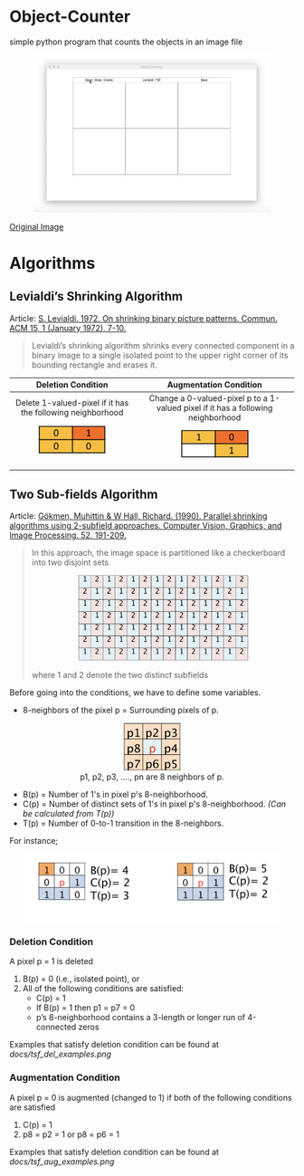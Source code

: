# Object-Counter
simple python program that counts the objects in an image file


<p align="center">
<img src="https://raw.githubusercontent.com/erdaldogan/Object-Counter/master/docs/whole_window.gif" width="420">
</p>

[Original Image](https://raw.githubusercontent.com/erdaldogan/Object-Counter/master/docs/NCC16_ITER84.png)

# Algorithms
## Levialdi’s Shrinking Algorithm
Article: [S. Levialdi. 1972. On shrinking binary picture patterns. Commun. ACM 15, 1 (January 1972), 7-10.](http://dx.doi.org/10.1145/361237.361240)


> Levialdi’s shrinking algorithm shrinks every connected component in a binary image to a single isolated point to the upper right corner of its bounding rectangle and erases it.

Deletion Condition | Augmentation Condition
:------------------: | :----------------------:
Delete 1-valued-pixel if it has the following neighborhood <br/> <p align="center"> <img src="https://raw.githubusercontent.com/erdaldogan/Object-Counter/master/docs/levdel.png" width="120"></p> | Change a 0-valued-pixel p to a 1-valued pixel if it has a following neighborhood <br/> <p align="center"> <img src="https://raw.githubusercontent.com/erdaldogan/Object-Counter/master/docs/levaug.png" width="120"></p> 


## Two Sub-fields Algorithm
Article: [Gökmen, Muhittin & W Hall, Richard. (1990). Parallel shrinking algorithms using 2-subfield approaches. Computer Vision, Graphics, and Image Processing. 52. 191-209. ](http://dx.doi.org/10.1016/0734-189X(90)90054-Y)


>In this approach, the image space is partitioned like a checkerboard into two disjoint sets  <p align="center"> <img src="https://raw.githubusercontent.com/erdaldogan/Object-Counter/master/docs/tsf_subfields.png" width="300"></p> where 1 and 2 denote the two distinct subfields

Before going into the conditions, we have to define some variables.

* 8-neighbors of the pixel p = Surrounding pixels of p.
<p align="center"> <img src="https://raw.githubusercontent.com/erdaldogan/Object-Counter/master/docs/8neighbors.png" width="100"> <br/> p1, p2, p3, ...., pn are 8 neighbors of p.
</p>

* B(p) = Number of 1's in pixel p's 8-neighborhood.
* C(p) = Number of distinct sets of 1's in pixel p's 8-neighborhood. *(Can be calculated from T(p))*
* T(p) = Number of 0-to-1 transition in the 8-neighbors.

For instance;
<p align="center">
<img src="https://raw.githubusercontent.com/erdaldogan/Object-Counter/master/docs/tsf_example.png" width="450">
</p>


### Deletion Condition
A pixel p = 1 is deleted
1. B(p) = 0 (i.e., isolated point), or
2. All of the following conditions are satisfied:
    -   C(p) = 1
    -   If B(p) = 1 then p1 = p7 = 0
    -   p’s 8-neighborhood contains a 3-length or longer run of 4-connected zeros
  
Examples that satisfy deletion condition can be found at *docs/tsf_del_examples.png* 

### Augmentation Condition
A pixel p = 0 is augmented (changed to 1) if both of the following conditions are satisfied
1. C(p) = 1
2. p8 = p2 = 1 or p8 = p6 = 1 

Examples that satisfy deletion condition can be found at *docs/tsf_aug_examples.png* 
